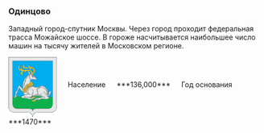 <!--2022-01-11 01:24:04-->
### Одинцово
Западный город-спутник Москвы.
Через город проходит федеральная трасса Можайское шоссе.
В гороже насчитывается наибольшее число машин на тысячу жителей в Московском регионе.

<span class="dt">
  <img src="Odintsovo.gif" align="middle" width="96px"> &emsp; 
<span class="dtc">
  Население &emsp; ***136,000*** &emsp;
  Год&nbsp;основания &emsp; ***1470***
</span>
</span>
